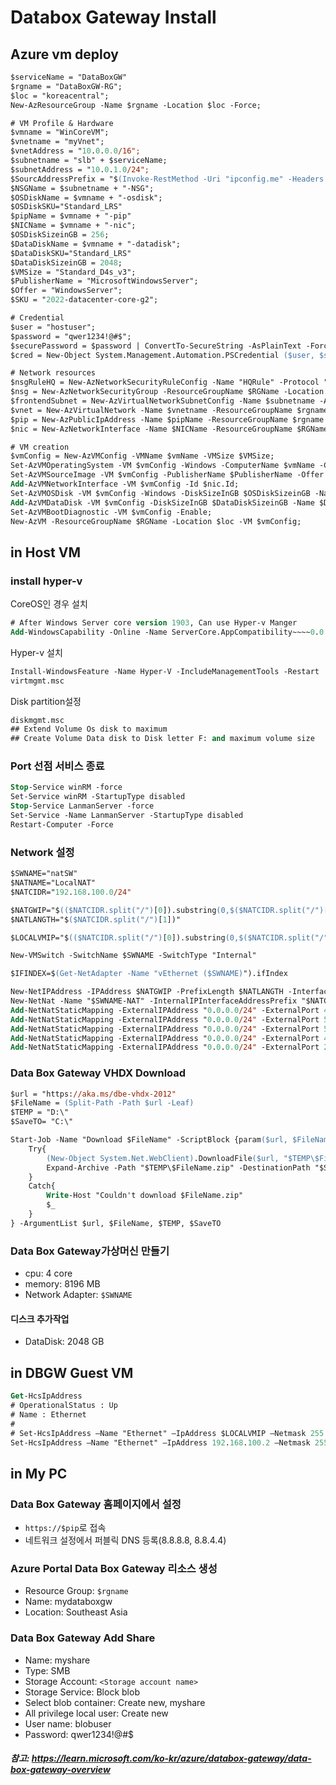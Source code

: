 # Databox Gateway Install

## Azure vm deploy
```ps
$serviceName = "DataBoxGW"
$rgname = "DataBoxGW-RG";
$loc = "koreacentral";
New-AzResourceGroup -Name $rgname -Location $loc -Force;

# VM Profile & Hardware
$vmname = "WinCoreVM";
$vnetname = "myVnet";
$vnetAddress = "10.0.0.0/16";
$subnetname = "slb" + $serviceName;
$subnetAddress = "10.0.1.0/24";
$SourcAddressPrefix = "$(Invoke-RestMethod -Uri "ipconfig.me" -Headers @{Accept = "application/json"})"
$NSGName = $subnetname + "-NSG";
$OSDiskName = $vmname + "-osdisk";
$OSDiskSKU="Standard_LRS"
$pipName = $vmname + "-pip"
$NICName = $vmname + "-nic";
$OSDiskSizeinGB = 256;
$DataDiskName = $vmname + "-datadisk";
$DataDiskSKU="Standard_LRS"
$DataDiskSizeinGB = 2048;
$VMSize = "Standard_D4s_v3";
$PublisherName = "MicrosoftWindowsServer";
$Offer = "WindowsServer";
$SKU = "2022-datacenter-core-g2";

# Credential
$user = "hostuser";
$password = "qwer1234!@#$";
$securePassword = $password | ConvertTo-SecureString -AsPlainText -Force;  
$cred = New-Object System.Management.Automation.PSCredential ($user, $securePassword);

# Network resources
$nsgRuleHQ = New-AzNetworkSecurityRuleConfig -Name "HQRule" -Protocol "Tcp"  -Direction "Inbound" -Priority 1001 -SourceAddressPrefix $SourcAddressPrefix -SourcePortRange "*" -DestinationAddressPrefix "*" -DestinationPortRange "*" -Access Allow;
$nsg = New-AzNetworkSecurityGroup -ResourceGroupName $RGName -Location $loc -Name $NSGName  -SecurityRules $nsgRuleHQ;
$frontendSubnet = New-AzVirtualNetworkSubnetConfig -Name $subnetname -AddressPrefix $subnetAddress  -NetworkSecurityGroup $nsg;
$vnet = New-AzVirtualNetwork -Name $vnetname -ResourceGroupName $rgname -Location $loc -AddressPrefix $vnetAddress -Subnet $frontendSubnet;
$pip = New-AzPublicIpAddress -Name $pipName -ResourceGroupName $rgname -Location $loc -AllocationMethod Dynamic;
$nic = New-AzNetworkInterface -Name $NICName -ResourceGroupName $RGName -Location $loc -SubnetId $vnet.Subnets[0].Id -EnableAcceleratedNetworking -PublicIpAddressId $PIP.Id;

# VM creation
$vmConfig = New-AzVMConfig -VMName $vmName -VMSize $VMSize;
Set-AzVMOperatingSystem -VM $vmConfig -Windows -ComputerName $vmName -Credential $cred;
Set-AzVMSourceImage -VM $vmConfig -PublisherName $PublisherName -Offer $Offer -Skus $SKU -Version "latest";
Add-AzVMNetworkInterface -VM $vmConfig -Id $nic.Id;
Set-AzVMOSDisk -VM $vmConfig -Windows -DiskSizeInGB $OSDiskSizeinGB -Name $OSDiskName -StorageAccountType $OSDiskSKU -CreateOption "FromImage";
Add-AzVMDataDisk -VM $vmConfig -DiskSizeInGB $DataDiskSizeinGB -Name $DataDiskName -StorageAccountType $DataDiskSKU -LUN 0 -CreateOption "Empty";
Set-AzVMBootDiagnostic -VM $vmConfig -Enable;
New-AzVM -ResourceGroupName $RGName -Location $loc -VM $vmConfig;
```

## in Host VM
### install hyper-v
CoreOS인 경우 설치
```ps
# After Windows Server core version 1903, Can use Hyper-v Manger
Add-WindowsCapability -Online -Name ServerCore.AppCompatibility~~~~0.0.1.0
```
Hyper-v 설치
```ps
Install-WindowsFeature -Name Hyper-V -IncludeManagementTools -Restart
virtmgmt.msc
```
Disk partition설정
```ps
diskmgmt.msc
## Extend Volume Os disk to maximum
## Create Volume Data disk to Disk letter F: and maximum volume size
```
### Port 선점 서비스 종료
```ps
Stop-Service winRM -force
Set-Service winRM -StartupType disabled
Stop-Service LanmanServer -force
Set-Service -Name LanmanServer -StartupType disabled
Restart-Computer -Force
```
### Network 설정
```ps
$SWNAME="natSW"
$NATNAME="LocalNAT"
$NATCIDR="192.168.100.0/24"

$NATGWIP="$(($NATCIDR.split("/")[0]).substring(0,$($NATCIDR.split("/")[0]).Length-1))1"
$NATLANGTH="$($NATCIDR.split("/")[1])"

$LOCALVMIP="$(($NATCIDR.split("/")[0]).substring(0,$($NATCIDR.split("/")[0]).Length-1))2"

New-VMSwitch -SwitchName $SWNAME -SwitchType "Internal"

$IFINDEX=$(Get-NetAdapter -Name "vEthernet ($SWNAME)").ifIndex

New-NetIPAddress -IPAddress $NATGWIP -PrefixLength $NATLANGTH -InterfaceIndex "$IFINDEX"
New-NetNat -Name "$SWNAME-NAT" -InternalIPInterfaceAddressPrefix "$NATCIDR"
Add-NetNatStaticMapping -ExternalIPAddress "0.0.0.0/24" -ExternalPort 443 -Protocol TCP -InternalIPAddress "$LOCALVMIP" -InternalPort 443 -NatName "$SWNAME-NAT"
Add-NetNatStaticMapping -ExternalIPAddress "0.0.0.0/24" -ExternalPort 5985 -Protocol TCP -InternalIPAddress "$LOCALVMIP" -InternalPort 5985 -NatName "$SWNAME-NAT"
Add-NetNatStaticMapping -ExternalIPAddress "0.0.0.0/24" -ExternalPort 5986 -Protocol TCP -InternalIPAddress "$LOCALVMIP" -InternalPort 5986 -NatName "$SWNAME-NAT"
Add-NetNatStaticMapping -ExternalIPAddress "0.0.0.0/24" -ExternalPort 445 -Protocol TCP -InternalIPAddress "$LOCALVMIP" -InternalPort 445 -NatName "$SWNAME-NAT"
Add-NetNatStaticMapping -ExternalIPAddress "0.0.0.0/24" -ExternalPort 2049 -Protocol TCP -InternalIPAddress "$LOCALVMIP" -InternalPort 2049 -NatName "$SWNAME-NAT"
```

### Data Box Gateway VHDX Download
```ps
$url = "https://aka.ms/dbe-vhdx-2012" 
$FileName = (Split-Path -Path $url -Leaf)
$TEMP = "D:\"
$SaveTO= "C:\"

Start-Job -Name "Download $FileName" -ScriptBlock {param($url, $FileName, $TEMP, $SaveTO)
    Try{
        (New-Object System.Net.WebClient).DownloadFile($url, "$TEMP\$FileName.zip")
        Expand-Archive -Path "$TEMP\$FileName.zip" -DestinationPath "$SaveTO\$FileName"
    }
    Catch{
        Write-Host "Couldn't download $FileName.zip"
        $_
    }
} -ArgumentList $url, $FileName, $TEMP, $SaveTO
```
### Data Box Gateway가상머신 만들기
- cpu: 4 core
- memory: 8196 MB
- Network Adapter: `$SWNAME`
#### 디스크 추가작업
- DataDisk: 2048 GB
## in DBGW Guest VM
```ps
Get-HcsIpAddress
# OperationalStatus : Up
# Name : Ethernet
#
# Set-HcsIpAddress –Name "Ethernet" –IpAddress $LOCALVMIP –Netmask 255.255.255.0 –Gateway $NATGWIP
Set-HcsIpAddress –Name "Ethernet" –IpAddress 192.168.100.2 –Netmask 255.255.255.0 –Gateway 192.168.100.1
```
## in My PC
### Data Box Gateway 홈페이지에서 설정
- `https://$pip`로 접속
- 네트워크 설정에서 퍼블릭 DNS 등록(8.8.8.8, 8.8.4.4)
### Azure Portal Data Box Gateway 리소스 생성
- Resource Group: `$rgname`
- Name: mydataboxgw
- Location: Southeast Asia
### Data Box Gateway Add Share
- Name: myshare
- Type: SMB
- Storage Account: `<Storage account name>`
- Storage Service: Block blob
- Select blob container: Create new, myshare
- All privilege local user: Create new
- User name: blobuser
- Password: qwer1234!@#$


##### 참고: https://learn.microsoft.com/ko-kr/azure/databox-gateway/data-box-gateway-overview